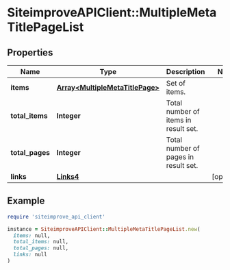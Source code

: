 # SiteimproveAPIClient::MultipleMetaTitlePageList

## Properties

| Name | Type | Description | Notes |
| ---- | ---- | ----------- | ----- |
| **items** | [**Array&lt;MultipleMetaTitlePage&gt;**](MultipleMetaTitlePage.md) | Set of items. |  |
| **total_items** | **Integer** | Total number of items in result set. |  |
| **total_pages** | **Integer** | Total number of pages in result set. |  |
| **links** | [**Links4**](Links4.md) |  | [optional] |

## Example

```ruby
require 'siteimprove_api_client'

instance = SiteimproveAPIClient::MultipleMetaTitlePageList.new(
  items: null,
  total_items: null,
  total_pages: null,
  links: null
)
```

